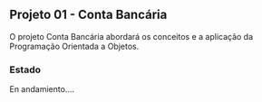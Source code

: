## Projeto 01 - Conta Bancária 

O projeto Conta Bancária abordará os conceitos e a aplicação da Programação Orientada a Objetos.

### Estado

En andamiento....
